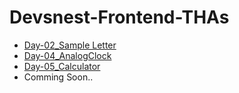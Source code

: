<html>
<body>
<h1>Devsnest-Frontend-THAs</h1>
<ul>
<li><a href="https://rishabhhmishra.github.io/Devsnest-Frontend-THAs/Day-01.html" target="_blank">Day-02_Sample Letter</a></li>
<li><a href="https://rishabhhmishra.github.io/Devsnest-Frontend-THAs/Analogclock.html" "_blank">Day-04_AnalogClock</a></li>
<li><a href="https://rishabhhmishra.github.io/Devsnest-Frontend-THAs/calculator.html" "_blank">Day-05_Calculator</a></li>
 <li>Comming Soon..</li>

</ul>
  </body>
  </html>
